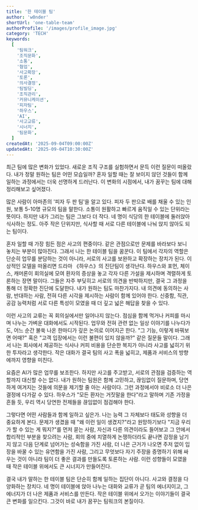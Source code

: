 ```yaml
---
title: '한 테이블 팀'
author: 'w0nder'
shortUrl: 'one-table-team'
authorProfile: '/images/profile_image.jpg'
category: 'TECH'
keywords:
  [
    '팀워크',
    '조직문화',
    '소통',
    '협업',
    '사고확장',
    '토론',
    '의사결정',
    '팀빌딩',
    '조직관리',
    '커뮤니케이션',
    '피자팀',
    '하우스',
    'AI',
    '사고교류',
    '시너지',
    '팀문화',
  ]
createdAt: '2025-09-04T09:00:00Z'
updatedAt: '2025-09-04T10:30:00Z'
---
```


최근 팀에 많은 변화가 있었다. 새로운 조직 구조를 실험하면서 문득 이런 질문이 떠올랐다. 내가 정말 원하는 팀은 어떤 모습일까? 혼자 일할 때는 잘 보이지 않던 것들이 함께 일하는 과정에서는 더욱 선명하게 드러난다. 이 변화의 시점에서, 내가 꿈꾸는 팀에 대해 정리해보고 싶어졌다.

많은 사람이 아마존의 '피자 두 판 팀'을 알고 있다. 피자 두 판으로 배를 채울 수 있는 인원, 보통 5-10명 규모의 팀을 말한다. 소통이 원활하고 빠르게 움직일 수 있는 단위라는 뜻이다. 하지만 내가 그리는 팀은 그보다 더 작다. 네 명이 식당의 한 테이블에 둘러앉아 식사하는 정도. 아주 작은 단위지만, 식사할 때 서로 다른 테이블에 나눠 앉지 않아도 되는 팀이다.

혼자 일할 때 가장 힘든 점은 사고의 편중이다. 같은 관점으로만 문제를 바라보다 보니 놓치는 부분이 많아진다. 그래서 나는 한 테이블 팀을 꿈꾼다. 이 팀에서 각자의 역할은 단순히 업무를 분담하는 것이 아니라, 서로의 사고를 보완하고 확장하는 장치가 된다.
이상적인 모델을 떠올리면 드라마 《하우스》의 진단팀이 생각난다. 하우스와 포먼, 체이스, 캐머론이 회의실에 모여 환자의 증상을 놓고 각자 다른 가설을 제시하며 격렬하게 토론하는 장면 말이다. 그들은 자주 부딪히고 서로의 의견을 반박하지만, 결국 그 과정을 통해 더 정확한 진단에 도달한다. 내가 원하는 팀도 마찬가지다. 내 의견에 동의하는 사람, 반대하는 사람, 전혀 다른 시각을 제시하는 사람이 함께 있어야 한다. 신중함, 직관, 공감 능력처럼 서로 다른 특성이 모였을 때 더 깊고 넓은 해답을 찾을 수 있다.

이런 사고의 교류는 꼭 회의실에서만 일어나지 않는다. 점심을 함께 먹거나 커피를 마시며 나누는 가벼운 대화에서도 시작된다. 업무와 전혀 관련 없는 일상 이야기를 나누다가도, 어느 순간 불쑥 나온 한마디가 깊은 논의로 이어지곤 한다. "그 기능, 이렇게 바꿔보면 어때?" 혹은 "고객 입장에서는 이런 불편이 있지 않을까?" 같은 질문들 말이다. 그래서 나는 회사에서 제공하는 식사나 커피 비용을 단순한 복지가 아니라 사고를 넓히기 위한 투자라고 생각한다. 작은 대화가 결국 팀의 사고 폭을 넓히고, 제품과 서비스의 방향에까지 영향을 미친다.

요즘은 AI가 많은 업무를 보조한다. 하지만 사고를 주고받고, 서로의 관점을 검증하는 역할까지 대신할 수는 없다. 내가 원하는 팀원은 함께 고민하고, 끊임없이 질문하며, 당연하게 여겨지는 것들에 의문을 제기할 줄 아는 사람이다. 그런 과정에서야 비로소 더 나은 결정에 다가갈 수 있다. 하우스가 "모든 환자는 거짓말을 한다"라고 말하며 기존 가정을 흔들 듯, 우리 역시 당연한 전제들을 끊임없이 점검해야 한다.

그렇다면 어떤 사람들과 함께 일하고 싶은가. 나는 능력 그 자체보다 태도와 성향을 더 중요하게 본다. 문제가 생겼을 때 "왜 이런 일이 생겼지?"라고 원망하기보다 "지금 우리가 할 수 있는 게 뭐지?"를 먼저 묻는 사람, 자신과 다른 의견이라도 들어보고 그 안에서 합리적인 부분을 찾으려는 사람, 회의 중에 치열하게 논쟁하더라도 끝나면 감정을 남기지 않고 다음 단계로 넘어가는 성숙함을 가진 사람, 더 나은 근거가 나오면 주저 없이 입장을 바꿀 수 있는 유연함을 가진 사람, 그리고 무엇보다 자기 주장을 증명하기 위해 싸우는 것이 아니라 팀이 더 좋은 결과를 만들도록 토론하는 사람. 이런 성향들이 모였을 때 작은 테이블 위에서도 큰 시너지가 만들어진다.

결국 내가 말하는 한 테이블 팀은 단순히 함께 일하는 집단이 아니다. 사고와 결정을 다양화하는 장치다. 네 명이 테이블에 앉아 나누는 대화와 교류가 곧 팀의 에너지이고, 그 에너지가 더 나은 제품과 서비스를 만든다. 작은 테이블 위에서 오가는 이야기들이 결국 큰 변화를 일으킨다. 그것이 바로 내가 꿈꾸는 팀워크의 본질이다.
